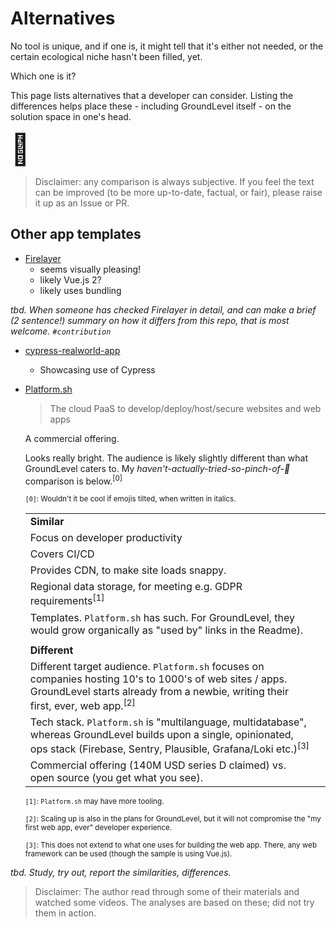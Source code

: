 # Alternatives

No tool is unique, and if one is, it might tell that it's either not needed, or the certain ecological niche hasn't been filled, yet.

Which one is it?

This page lists alternatives that a developer can consider. Listing the differences helps place these - including GroundLevel itself - on the solution space in one's head.

<font size="+5">🧠</font>

>Disclaimer: any comparison is always subjective. If you feel the text can be improved (to be more up-to-date, factual, or fair), please raise it up as an Issue or PR.


## Other app templates

- [Firelayer](https://firelayer.io)
  - seems visually pleasing!
  - likely Vue.js 2?
  - likely uses bundling

*tbd. When someone has checked Firelayer in detail, and can make a brief (2 sentence!) summary on how it differs from this repo, that is most welcome. `#contribution`*

- [cypress-realworld-app](https://github.com/cypress-io/cypress-realworld-app)
  - Showcasing use of Cypress

- [Platform.sh](https://platform.sh)

   >The cloud PaaS to develop/deploy/host/secure
websites and web apps

   A commercial offering.
   
   Looks really bright. The audience is likely slightly different than what GroundLevel caters to. My *haven't-actually-tried-so-pinch-of-🧂* comparison is below.<sup>[0]</sup>

   <small>`[0]`: Wouldn't it be cool if emojis tilted, when written in italics.</small>

   |||
   |---|---|
   |**Similar**|
   |Focus on developer productivity|
   |Covers CI/CD|
   |Provides CDN, to make site loads snappy.|
   |Regional data storage, for meeting e.g. GDPR requirements<sup>[1]</sup>|
   |Templates. `Platform.sh` has such. For GroundLevel, they would grow organically as  "used by" links in the Readme).
   ||
   |**Different**|
   |Different target audience. `Platform.sh` focuses on companies hosting 10's to 1000's of web sites / apps. GroundLevel starts already from a newbie, writing their first, ever, web app.<sup>[2]</sup>|
   |Tech stack. `Platform.sh` is "multilanguage, multidatabase", whereas GroundLevel builds upon a single, opinionated, ops stack (Firebase, Sentry, Plausible, Grafana/Loki etc.)<sup>[3]</sup>|
   |Commercial offering (140M USD series D claimed) vs. open source (you get what you see).|

   <small>`[1]`: `Platform.sh` may have more tooling.</small>
   
   <small>`[2]`: Scaling up is also in the plans for GroundLevel, but it will not compromise the "my first web app, ever" developer experience.
   </small>

   <small>`[3]`: This does not extend to what one uses for building the web app. There, any web framework can be used (though the sample is using Vue.js).
   </small>

<!-- Open:
   - does Platform.sh provide logging and monitoring (counters) APIs (making those uniform)?
-->

      
*tbd. Study, try out, report the similarities, differences.*
   
>Disclaimer: The author read through some of their materials and watched some videos. The analyses are based on these; did not try them in action.
   
